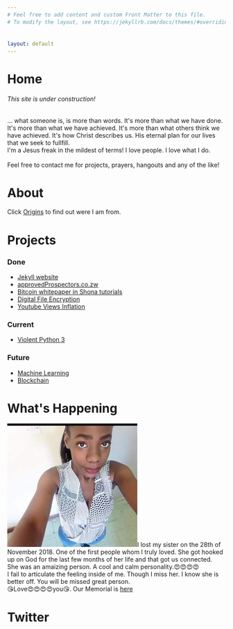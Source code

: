```yaml
---
# Feel free to add content and custom Front Matter to this file.
# To modify the layout, see https://jekyllrb.com/docs/themes/#overriding-theme-defaults


layout: default
---
```

<div id="home">
	<h1>Home</h1>
	<h6>This site is under construction!<br></h6> 
	<p class="homeParagraph">
		... what someone is, is more than words. It's more than what we have done. It's more than what we have achieved. It's more than what others think we have achieved. It's how Christ describes us. His eternal plan for our lives that we seek to fullfill.<br>
		I'm a Jesus freak in the mildest of terms! I love people. I love what I do.<br>
		<br>Feel free to contact me for projects, prayers, hangouts and any of the like!
		<br>
	</p> 
</div>
<div id="about">
	<h1>About</h1>
	<div>
		<p>
			Click <a href="#">Origins</a> to find out were I am from.
		</p>
	</div>
</div>
<div id="projects">
	<h1>Projects</h1>
	<h3>Done</h3>
	<p>
		<ul>
			<li><a href="#" onClick="alert('you are already there!')">Jekyll website</a></li>
			<li><a href="#">approvedProspectors.co.zw</a></li>
			<li><a href="https://www.youtube.com/channel/UCX-McTsh7vF3g9pertE4KIQ" target="_blank">Bitcoin whitepaper in Shona tutorials</a></li>
			<li><a href="https://github.com/evermoreg/digitalFile" target="_blank">Digital File Encryption</a></li>
			<li><a href="https://github.com/tatmush/Youtube-Views-Inflation" target="_blank">Youtube Views Inflation</a></li>
		</ul>
	</p>
	<h3>Current</h3>
	<p>
		<ul>
			<li><a href="#">Violent Python 3</a></li>
		</ul>
	</p>
	<h3>Future</h3>
	<p>
		<ul>
			<li><a href="#">Machine Learning</a></li>
			<li><a href="#">Blockchain </a></li>
		</ul>
	</p>
</div>
<div id="whatsHappening">
	<h1>What's Happening</h1>
	<div>
		<p class="feliMemorial">
			<img src="pictures/feli4.jpeg" alt="Feli" class="firstImage">I lost my sister on the 28th of November 2018. One of the first people whom I truly loved. She got hooked up on God for the last few months of her life and that got us connected.<br>She was an amaizing person. A cool and calm personality.😍😍😍😍<br>I fail to articulate the feeling inside of me. Though I miss her. I know she is better off. You will be missed great person.<br>😘Love😍😍😍😍you😘. Our Memorial is <a href="#">here</a>
		</p>
	</div>	
</div>
<div id="twitter">
	<h1>Twitter</h1>
</div>

